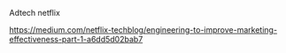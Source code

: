 Adtech netflix

https://medium.com/netflix-techblog/engineering-to-improve-marketing-effectiveness-part-1-a6dd5d02bab7
